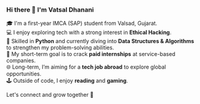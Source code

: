 ### Hi there 👋 I'm Vatsal Dhanani

🎓 I'm a first-year IMCA (SAP) student from Valsad, Gujarat.  
💻 I enjoy exploring tech with a strong interest in **Ethical Hacking**.  
🐍 Skilled in **Python** and currently diving into **Data Structures & Algorithms** to strengthen my problem-solving abilities.  
🎯 My short-term goal is to crack **paid internships** at service-based companies.  
🌐 Long-term, I’m aiming for a **tech job abroad** to explore global opportunities.  
🕹️ Outside of code, I enjoy **reading** and **gaming**.

Let's connect and grow together 🚀

<!--
**VatsaL-099/VatsaL-099** is a ✨ _special_ ✨ repository because its `README.md` (this file) appears on your GitHub profile.

Here are some ideas to get you started:

- 🔭 I’m currently working on ...
- 🌱 I’m currently learning ...
- 👯 I’m looking to collaborate on ...
- 🤔 I’m looking for help with ...
- 💬 Ask me about ...
- 📫 How to reach me: ...
- 😄 Pronouns: ...
- ⚡ Fun fact: ...
-->
